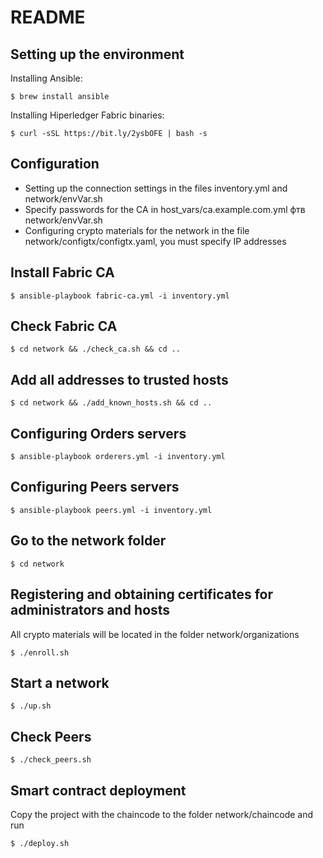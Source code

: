 # README

## Setting up the environment

Installing Ansible:

```
$ brew install ansible
```

Installing Hiperledger Fabric binaries:

```
$ curl -sSL https://bit.ly/2ysbOFE | bash -s
```


## Configuration

- Setting up the connection settings in the files inventory.yml and network/envVar.sh
- Specify passwords for the CA in host_vars/ca.example.com.yml фтв network/envVar.sh
- Configuring crypto materials for the network in the file network/configtx/configtx.yaml, you must specify IP addresses

## Install Fabric CA

```
$ ansible-playbook fabric-ca.yml -i inventory.yml
```

## Check Fabric CA

```
$ cd network && ./check_ca.sh && cd ..
```


## Add all addresses to trusted hosts

```
$ cd network && ./add_known_hosts.sh && cd ..
```

## Configuring Orders servers

```
$ ansible-playbook orderers.yml -i inventory.yml
```

## Configuring Peers servers

```
$ ansible-playbook peers.yml -i inventory.yml
```

## Go to the network folder

```
$ cd network
```

## Registering and obtaining certificates for administrators and hosts

All crypto materials will be located in the folder network/organizations

```
$ ./enroll.sh
```

## Start a network

```
$ ./up.sh
```

## Check Peers

```
$ ./check_peers.sh
```


## Smart contract deployment

Copy the project with the chaincode to the folder network/chaincode and run

```
$ ./deploy.sh
```